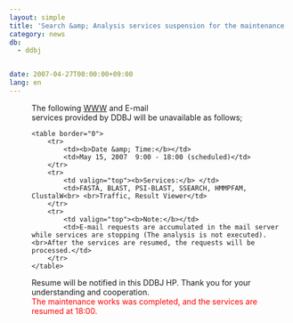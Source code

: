 ```yaml
---
layout: simple
title: 'Search &amp; Analysis services suspension for the maintenance '
category: news
db:
  - ddbj


date: 2007-04-27T00:00:00+09:00
lang: en
---
```


<html>
<dd>The following <a href="/searches-e.html">WWW</a> and E-mail<br>services provided by DDBJ will be unavailable as follows;
<dd>

    <table border="0">
        <tr>
            <td><b>Date &amp; Time:</b></td>
            <td>May 15, 2007  9:00 - 18:00 (scheduled)</td>
        </tr>
        <tr>
            <td valign="top"><b>Services:</b> </td>
            <td>FASTA, BLAST, PSI-BLAST, SSEARCH, HMMPFAM, ClustalW<br> <br>Traffic, Result Viewer</td>
        </tr>
        <tr>
            <td valign="top"><b>Note:</b></td>
            <td>E-mail requests are accumulated in the mail server while services are stopping (The analysis is not executed). <br>After the services are resumed, the requests will be processed.</td>
        </tr>
    </table>
<dd>Resume will be notified in this DDBJ HP. Thank you for your understanding and cooperation.
<dd>
    <font color="#ff0000">The maintenance works was completed, and the services are resumed at 18:00.</font>
</dd>
</dd>
</dd>
</dd>
</html>

